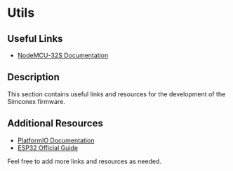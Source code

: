 # Utils

## Useful Links

- [NodeMCU-32S Documentation](https://wiki.geekworm.com/NodeMCU-32S)

## Description

This section contains useful links and resources for the development of the Simconex firmware.

## Additional Resources

- [PlatformIO Documentation](https://docs.platformio.org/)
- [ESP32 Official Guide](https://docs.espressif.com/projects/esp-idf/en/latest/)

Feel free to add more links and resources as needed.